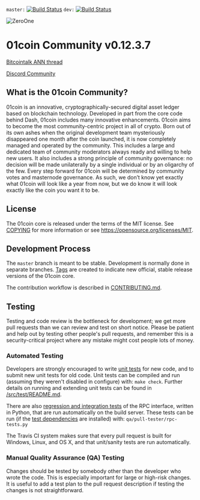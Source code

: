 `master:` [![Build Status](https://travis-ci.com/zocteam/zeroonecoin.svg?branch=master)](https://travis-ci.com/zocteam/zeroonecoin) `dev:` [![Build Status](https://travis-ci.com/zocteam/zeroonecoin.svg?branch=dev)](https://travis-ci.com/zocteam/zeroonecoin/branches)

![ZeroOne](doc/splash.png)

01coin Community v0.12.3.7
==================================

[Bitcointalk ANN thread](https://bitcointalk.org/index.php?topic=3457534.0)

[Discord Community](https://discord.gg/ad6MFkU)

What is the 01coin Community?
----------------

01coin is an innovative, cryptographically-secured digital asset ledger based on blockchain technology. Developed in part from the core code behind Dash, 01coin includes many innovative enhancements. 01coin aims to become the most community-centric project in all of crypto. Born out of its own ashes when the original development team mysteriously disappeared one month after the coin launched, it is now completely managed and operated by the community. This includes a large and dedicated team of community moderators always ready and willing to help new users. It also includes a strong principle of community governance: no decision will be made unilaterally by a single individual or by an oligarchy of the few. Every step forward for 01coin will be determined by community votes and masternode governance. As such, we don’t know yet exactly what 01coin will look like a year from now, but we do know it will look exactly like the coin you want it to be.



License
-------

The 01coin core is released under the terms of the MIT license. See [COPYING](COPYING) for more
information or see https://opensource.org/licenses/MIT.

Development Process
-------------------

The `master` branch is meant to be stable. Development is normally done in separate branches.
[Tags](https://github.com/zocteam/zeroonecoin/tags) are created to indicate new official,
stable release versions of the 01coin core.

The contribution workflow is described in [CONTRIBUTING.md](CONTRIBUTING.md).

Testing
-------

Testing and code review is the bottleneck for development; we get more pull
requests than we can review and test on short notice. Please be patient and help out by testing
other people's pull requests, and remember this is a security-critical project where any mistake might cost people
lots of money.

### Automated Testing

Developers are strongly encouraged to write [unit tests](src/test/README.md) for new code, and to
submit new unit tests for old code. Unit tests can be compiled and run
(assuming they weren't disabled in configure) with: `make check`. Further details on running
and extending unit tests can be found in [/src/test/README.md](/src/test/README.md).

There are also [regression and integration tests](/qa) of the RPC interface, written
in Python, that are run automatically on the build server.
These tests can be run (if the [test dependencies](/qa) are installed) with: `qa/pull-tester/rpc-tests.py`

The Travis CI system makes sure that every pull request is built for Windows, Linux, and OS X, and that unit/sanity tests are run automatically.

### Manual Quality Assurance (QA) Testing

Changes should be tested by somebody other than the developer who wrote the
code. This is especially important for large or high-risk changes. It is useful
to add a test plan to the pull request description if testing the changes is
not straightforward.
